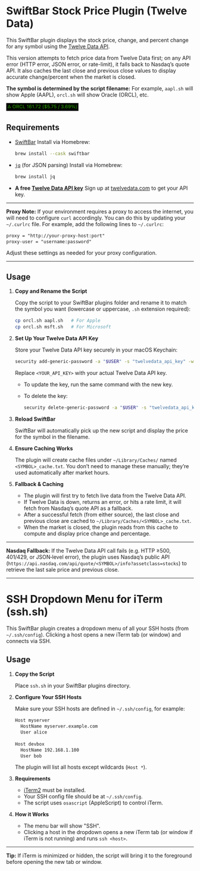 # SwiftBar Stock Price Plugin (Twelve Data)

This SwiftBar plugin displays the stock price, change, and percent change for any symbol using the [Twelve Data API](https://twelvedata.com/).

This version attempts to fetch price data from Twelve Data first; on any API error (HTTP error, JSON error, or rate-limit), it falls back to Nasdaq’s quote API. It also caches the last close and previous close values to display accurate change/percent when the market is closed.

**The symbol is determined by the script filename:**
For example, `aapl.sh` will show Apple (AAPL), `orcl.sh` will show Oracle (ORCL), etc.

![SwiftBar ORCL Example](images/orcl-example.png)

## Requirements

- [SwiftBar](https://swiftbar.app/)
  Install via Homebrew:
  ```bash
  brew install --cask swiftbar
  ```
- [`jq`](https://stedolan.github.io/jq/) (for JSON parsing)
  Install via Homebrew:
  ```bash
  brew install jq
  ```
- **A free [Twelve Data API key](https://twelvedata.com/)**
  Sign up at [twelvedata.com](https://twelvedata.com/) to get your API key.

---

**Proxy Note:**
If your environment requires a proxy to access the internet, you will need to configure `curl` accordingly.
You can do this by updating your `~/.curlrc` file. For example, add the following lines to `~/.curlrc`:

```
proxy = "http://your-proxy-host:port"
proxy-user = "username:password"
```

Adjust these settings as needed for your proxy configuration.

---

## Usage

1. **Copy and Rename the Script**

   Copy the script to your SwiftBar plugins folder and rename it to match the symbol you want (lowercase or uppercase, `.sh` extension required):

   ```bash
   cp orcl.sh aapl.sh   # For Apple
   cp orcl.sh msft.sh   # For Microsoft
   ```

2. **Set Up Your Twelve Data API Key**

   Store your Twelve Data API key securely in your macOS Keychain:

   ```bash
   security add-generic-password -a "$USER" -s "twelvedata_api_key" -w "<YOUR_API_KEY>"
   ```

   Replace `<YOUR_API_KEY>` with your actual Twelve Data API key.

   - To update the key, run the same command with the new key.
   - To delete the key:

     ```bash
     security delete-generic-password -a "$USER" -s "twelvedata_api_key"
     ```

3. **Reload SwiftBar**

   SwiftBar will automatically pick up the new script and display the price for the symbol in the filename.

4. **Ensure Caching Works**

   The plugin will create cache files under `~/Library/Caches/` named `<SYMBOL>_cache.txt`. You don’t need to manage these manually; they’re used automatically after market hours.

5. **Fallback & Caching**

   - The plugin will first try to fetch live data from the Twelve Data API.
   - If Twelve Data is down, returns an error, or hits a rate limit, it will fetch from Nasdaq’s quote API as a fallback.
   - After a successful fetch (from either source), the last close and previous close are cached to `~/Library/Caches/<SYMBOL>_cache.txt`.
   - When the market is closed, the plugin reads from this cache to compute and display price change and percentage.

---

**Nasdaq Fallback:** If the Twelve Data API call fails (e.g. HTTP ≥500, 401/429, or JSON‐level error), the plugin uses Nasdaq’s public API (`https://api.nasdaq.com/api/quote/<SYMBOL>/info?assetclass=stocks`) to retrieve the last sale price and previous close.

---

# SSH Dropdown Menu for iTerm (ssh.sh)

This SwiftBar plugin creates a dropdown menu of all your SSH hosts (from `~/.ssh/config`).
Clicking a host opens a new iTerm tab (or window) and connects via SSH.

## Usage

1. **Copy the Script**

   Place `ssh.sh` in your SwiftBar plugins directory.

2. **Configure Your SSH Hosts**

   Make sure your SSH hosts are defined in `~/.ssh/config`, for example:

   ```
   Host myserver
     HostName myserver.example.com
     User alice

   Host devbox
     HostName 192.168.1.100
     User bob
   ```

   The plugin will list all hosts except wildcards (`Host *`).

3. **Requirements**

   - [iTerm2](https://iterm2.com/) must be installed.
   - Your SSH config file should be at `~/.ssh/config`.
   - The script uses `osascript` (AppleScript) to control iTerm.

4. **How it Works**

   - The menu bar will show "SSH".
   - Clicking a host in the dropdown opens a new iTerm tab (or window if iTerm is not running) and runs `ssh <host>`.

---

**Tip:**
If iTerm is minimized or hidden, the script will bring it to the foreground before opening the new tab or window.